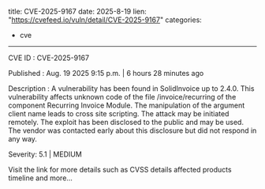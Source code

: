  
title: CVE-2025-9167
date: 2025-8-19
lien: "https://cvefeed.io/vuln/detail/CVE-2025-9167"
categories:
  - cve
---

CVE ID : CVE-2025-9167

Published :  Aug. 19
2025
9:15 p.m. | 6 hours
28 minutes ago

Description : A vulnerability has been found in SolidInvoice up to 2.4.0. This vulnerability affects unknown code of the file /invoice/recurring of the component Recurring Invoice Module. The manipulation of the argument client name leads to cross site scripting. The attack may be initiated remotely. The exploit has been disclosed to the public and may be used. The vendor was contacted early about this disclosure but did not respond in any way.

Severity: 5.1 | MEDIUM

Visit the link for more details
such as CVSS details
affected products
timeline
and more...
